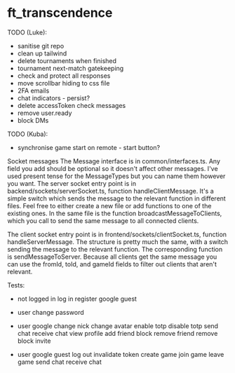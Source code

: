# ft_transcendence

TODO (Luke):
- sanitise git repo
- clean up tailwind
- delete tournaments when finished
- tournament next-match gatekeeping
- check and protect all responses
- move scrollbar hiding to css file
- 2FA emails
- chat indicators - persist?
- delete accessToken check messages
- remove user.ready
- block DMs

TODO (Kuba):
- synchronise game start on remote - start button?

Socket messages
The Message interface is in common/interfaces.ts. Any field you add should be optional so it doesn't affect other messages. I've used present tense for the MessageTypes but you can name them however you want.
The server socket entry point is in backend/sockets/serverSocket.ts, function handleClientMessage. It's a simple switch which sends the message to the relevant function in different files. Feel free to either create a new file or add functions to one of the existing ones. In the same file is the function broadcastMessageToClients, which you call to send the same message to all connected clients.

The client socket entry point is in frontend/sockets/clientSocket.ts, function handleServerMessage. The structure is pretty much the same, with a switch sending the message to the relevant function. The corresponding function is sendMessageToServer. Because all clients get the same message you can use the fromId, toId, and gameId fields to filter out clients that aren't relevant.



Tests:
- not logged in
	log in
	register
	google
	guest

- user
	change password

- user
  google
	change nick
	change avatar
	enable totp
	disable totp
	send chat
	receive chat
	view profile
	add friend
	block
	remove friend
	remove block
	invite

- user
  google
  guest
	log out
	invalidate token
	create game
	join game
	leave game
	send chat
	receive chat
